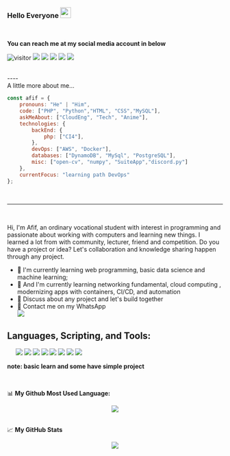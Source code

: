 <!-- example -->
<!--
**afifsauqil/afifsauqil** is a ✨ _special_ ✨ repository because its `README.md` (this file) appears on your GitHub profile.

Here are some ideas to get you started:

- 🔭 I’m currently working on ...
- 🌱 I’m currently learning ...
- 👯 I’m looking to collaborate on ...
- 🤔 I’m looking for help with ...
- 💬 Ask me about ...
- 📫 How to reach me: ...
- 😄 Pronouns: ...
- ⚡ Fun fact: ...
-->

<!-- my profile -->
### Hello Everyone <img src="https://media.giphy.com/media/hvRJCLFzcasrR4ia7z/giphy.gif" width="25px">
<br>

**You can reach me at my social media account in below**

![visitor](https://shields-io-visitor-counter.herokuapp.com/badge?page=afifsauqil.afifsauqil&label=Visitor&labelColor=000000&logo=GitHub&logoColor=FFFFFF&color=2807ba&style=for-the-badge)
[![](https://img.shields.io/badge/Gmail-D14836?style=for-the-badge&logo=gmail&logoColor=white)](mailto:afifsauqil18@gmail.com)
[![](https://img.shields.io/badge/Instagram-E4405F?style=for-the-badge&logo=instagram&logoColor=white)](https://www.instagram.com/afifsauqil)
[![](https://img.shields.io/badge/Facebook-4287f5?style=for-the-badge&logo=facebook&logoColor=white)](https://www.facebook.com/afif.sauqil.18)
[![](https://img.shields.io/badge/Telegram-00979D?style=for-the-badge&logo=telegram&logoColor=white)](https://t.me/afifsauqil)
[![](https://img.shields.io/badge/LinkedIn-11c8ed?style=for-the-badge&logo=Linkedin&logoColor=white)](https://www.linkedin.com/in/afif-sauqil-arifin-b72878209/)

<br>
----

<br>
      A little more about me...
      
```javascript
const afif = {
    pronouns: "He" | "Him",
    code: ["PHP", "Python","HTML", "CSS","MySQL"],
    askMeAbout: ["CloudEng", "Tech", "Anime"],
    technologies: {
        backEnd: {
            php: ["CI4"],
        },
        devOps: ["AWS", "Docker"],
        databases: ["DynamoDB", "MySql", "PostgreSQL"],
        misc: ["open-cv", "numpy", "SuiteApp","discord.py"]
    },
    currentFocus: "learning path DevOps"
};
```
<br>

----
<br />

Hi, I'm Afif, an ordinary vocational student with interest in programming and passionate about working with computers and learning new things. I learned a lot from with community, lecturer, friend and competition. Do you have a project or idea? Let's collaboration and knowledge sharing happen through any project.
  
- 🌱 I'm currently learning web programming, basic data science and machine learning;
- 🌱 And I'm currently learning networking fundamental, cloud computing , modernizing apps with containers, CI/CD, and automation 
- 💬 Discuss about any project and let's build together
- 📲 Contact me on my WhatsApp 
   <br>
   [![](https://img.shields.io/badge/WhatsApp-25D366?style=for-the-badge&logo=whatsapp&logoColor=white)](https://api.whatsapp.com/send?phone=+6289616477879)

## Languages, Scripting, and Tools:  

<!-- <code><img height="40" src="https://raw.githubusercontent.com/github/explore/80688e429a7d4ef2fca1e82350fe8e3517d3494d/topics/html/html.png"></code>
<code><img height="40" src="https://raw.githubusercontent.com/github/explore/80688e429a7d4ef2fca1e82350fe8e3517d3494d/topics/css/css.png"></code>
<code><img height="40" src="https://raw.githubusercontent.com/github/explore/80688e429a7d4ef2fca1e82350fe8e3517d3494d/topics/cpp/cpp.png"></code>
<code><img height="40" src="https://raw.githubusercontent.com/github/explore/80688e429a7d4ef2fca1e82350fe8e3517d3494d/topics/mysql/mysql.png"></code>
<code><img height="40" src="https://raw.githubusercontent.com/github/explore/80688e429a7d4ef2fca1e82350fe8e3517d3494d/topics/php/php.png"></code>
<code><img height="40" src="https://raw.githubusercontent.com/github/explore/80688e429a7d4ef2fca1e82350fe8e3517d3494d/topics/python/python.png"></code>
<code><img height="40" src="https://raw.githubusercontent.com/github/explore/80688e429a7d4ef2fca1e82350fe8e3517d3494d/topics/git/git.png"></code>
<code><img height="40" src="https://raw.githubusercontent.com/github/explore/80688e429a7d4ef2fca1e82350fe8e3517d3494d/topics/javascript/javascript.png"></code>
<code><img height="40" src="https://raw.githubusercontent.com/github/explore/80688e429a7d4ef2fca1e82350fe8e3517d3494d/topics/docker/docker.png"></code>
<code><img height="40" src="https://raw.githubusercontent.com/github/explore/80688e429a7d4ef2fca1e82350fe8e3517d3494d/topics/kubernetes/kubernetes.png"></code>
<code><img height="40" src="https://raw.githubusercontent.com/github/explore/80688e429a7d4ef2fca1e82350fe8e3517d3494d/topics/aws/aws.png"></code> -->
<img src="https://img.shields.io/badge/Kubernetes-2807ba.svg?&style=for-the-badge&logo=kubernetes&logoColor=white" alt="">
<img src="https://img.shields.io/badge/Docker-2496ED.svg?&style=for-the-badge&logo=docker&logoColor=white" alt="">
<img src="https://img.shields.io/badge/Git-F05032.svg?&style=for-the-badge&logo=git&logoColor=white" alt="">
<img src="https://img.shields.io/badge/AWS-232F3E.svg?&style=for-the-badge&logo=Amazon-AWS&logoColor=white" alt="">
<img src="https://img.shields.io/badge/Arduino-00979D?style=for-the-badge&logo=Arduino&logoColor=white" alt="">    
<img src="https://img.shields.io/badge/Bash-4EAA25?style=for-the-badge&logo=GNU-Bash&logoColor=white">
<img src="https://img.shields.io/badge/Shell_Script-121011?style=for-the-badge&logo=gnu-bash&logoColor=white">
<img src="https://img.shields.io/badge/HTML5-E34F26?style=for-the-badge&logo=html5&logoColor=white">
<img src="https://img.shields.io/badge/CSS-2496ED?style=for-the-badge&logo=css3&logoColor=white">
<img src="https://img.shields.io/badge/JavaScript-F7DF1E?style=for-the-badge&logo=javascript&logoColor=black">
<img src="https://img.shields.io/badge/PHP-777BB4?style=for-the-badge&logo=php&logoColor=white">
<img src="https://img.shields.io/badge/MySQL-00000F?style=for-the-badge&logo=mysql&logoColor=white">
<img src="https://img.shields.io/badge/Python-14354C?style=for-the-badge&logo=python&logoColor=white">



**note: basic learn and some have simple project**

<br>

📊  **My Github Most Used Language:**
<!--START_SECTION:waka-->
<div align='center'>
<img align="center" src="https://github-readme-stats.vercel.app/api/top-langs/?username=afifsauqil&layout=compact&langs_count=7&hide=html&bg_color=0D1117&text_color=2496ED&icon_color=2496ED&title_color=2496ED&hide_border=true)"/>
</div>
  
<!--END_SECTION:waka-->

<!-- If you like what I do, maybe consider buying me a coffee/tea 🥺👉👈

<a href="https://www.buymeacoffee.com/abhisheknaiidu" target="_blank"><img src="https://cdn.buymeacoffee.com/buttons/v2/default-red.png" alt="Buy Me A Coffee" width="150" ></a> -->

<!-- 🚧 **My Todoist Stats:** -->
<!-- TODO-IST:START -->
<!-- 🏆  7,926 Karma Points           
🌸  Completed 2 tasks today           
✅  Completed 660 tasks so far           
⏳  Longest streak is 10 days -->
<!-- TODO-IST:END -->

<br>

📈 **My GitHub Stats**

<div align='center'>
<img align="center" src="https://github-readme-stats.vercel.app/api?username=afifsauqil&layout=compact&langs_count=7&hide=html&bg_color=0D1117&text_color=2496ED&icon_color=2496ED&title_color=2496ED&hide_border=true"/>
</div>
